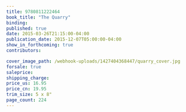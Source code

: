 ```yaml
---
title: 9780811222464
book_title: "The Quarry"
binding:
published: true
date: 2015-03-26T21:15:00-04:00
publication_date: 2015-12-07T05:00:00-04:00
show_in_forthcoming: true
contributors:

cover_image_path: /webhook-uploads/1427404368447/quarry_cover.jpg
forsale: true
saleprice:
shipping_charge:
price_us: 16.95
price_cn: 19.95
trim_size: 5 x 8"
page_count: 224
---
```


